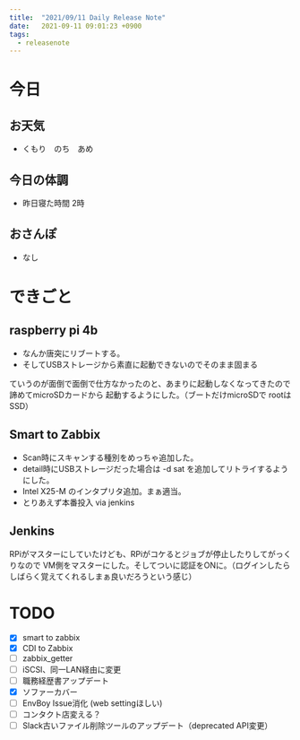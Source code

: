 ```yaml
---
title:  "2021/09/11 Daily Release Note"
date:   2021-09-11 09:01:23 +0900
tags:
  - releasenote
---
```

# 今日

## お天気

* くもり　のち　あめ

## 今日の体調

* 昨日寝た時間 2時

## おさんぽ

* なし

# できごと

## raspberry pi 4b

* なんか唐突にリブートする。
* そしてUSBストレージから素直に起動できないのでそのまま固まる

ていうのが面倒で面倒で仕方なかったのと、あまりに起動しなくなってきたので諦めてmicroSDカードから
起動するようにした。（ブートだけmicroSDで rootはSSD）

## Smart to Zabbix

* Scan時にスキャンする種別をめっちゃ追加した。
* detail時にUSBストレージだった場合は -d sat を追加してリトライするようにした。
* Intel X25-M のインタプリタ追加。まぁ適当。
* とりあえず本番投入 via jenkins

## Jenkins

RPiがマスターにしていたけども、RPiがコケるとジョブが停止したりしてがっくりなので
VM側をマスターにした。そしてついに認証をONに。（ログインしたらしばらく覚えてくれるしまぁ良いだろうという感じ）

# TODO 

- [x] smart to zabbix
- [x] CDI to Zabbix
- [ ] zabbix_getter
- [ ] iSCSI、同一LAN経由に変更
- [ ] 職務経歴書アップデート
- [x] ソファーカバー
- [ ] EnvBoy Issue消化 (web settingほしい)
- [ ] コンタクト店変える？
- [ ] Slack古いファイル削除ツールのアップデート（deprecated API変更）
